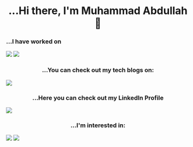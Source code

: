 <h1 align="center" dir="auto">...Hi there, I'm Muhammad Abdullah 👋<center></h1>
  <h3 align "center" dir="auto">...I have worked on</h3>
<img src="https://img.shields.io/badge/C%2B%2B-00599C?style=for-the-badge&logo=c%2B%2B&logoColor=white" />
<img src="https://img.shields.io/badge/Python-FFD43B?style=for-the-badge&logo=python&logoColor=blue" />
  <h3 align="center" dir="auto">...You can check out my tech blogs on: </h3>
  <img src ="https://img.shields.io/badge/Blogger-FF5722?style=for-the-badge&logo=blogger&logoColor=white"/>
  <h3 align="center" dir="auto">...Here you can check out my LinkedIn Profile</h3>
<img src = "https://img.shields.io/badge/ProtonMail-8B89CC?style=for-the-badge&logo=protonmail&logoColor=white"/>
  <h3 align = "center" dir="auto">...I'm interested in:</h3>
  <img src="https://img.shields.io/badge/Azure_DevOps-0078D7?style=for-the-badge&logo=azure-devops&logoColor=white"/>
<img src="https://img.shields.io/badge/Google_Cloud-4285F4?style=for-the-badge&logo=google-cloud&logoColor=white"/>
